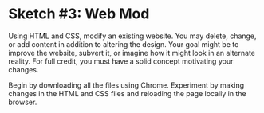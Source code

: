 # Sketch #3: Web Mod

Using HTML and CSS, modify an existing website. You may delete, change, or add content in addition to altering the design. Your goal might be to improve the website, subvert it, or imagine how it might look in an alternate reality. For full credit, you must have a solid concept motivating your changes.

Begin by downloading all the files using Chrome. Experiment by making changes in the HTML and CSS files and reloading the page locally in the browser. 
